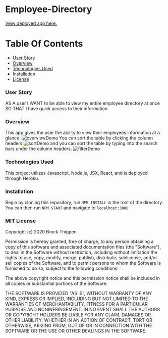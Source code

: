 # Employee-Directory

<a href='https://tranquil-earth-92242.herokuapp.com/' target="_blank">Veiw deployed app here.</a>

# Table Of Contents
- [User Story](#User-Story)
- [Overview](#Use)
- [Technologies Used](#Tech-Used)
- [Installation](#Installation)
- [License](#license)

### <a name="User-Story"></a>User Story
AS A user
I WANT to be able to view my entire employee directory at once 
SO THAT I have quick access to their information.

### <a name="Use"></a>Overview
This app gives the user the ability to view their employees information at a glance. 
![overviewDemo](https://user-images.githubusercontent.com/47798977/76628962-fbb5c880-6513-11ea-880e-1a3c6736b66a.png)
You can sort the table by clicking the column headers 
![sortDemo](https://user-images.githubusercontent.com/47798977/76629024-12f4b600-6514-11ea-911e-637771492d64.png)
and you can sort the table by typing into the search bars under the column headers.
![filterDemo](https://user-images.githubusercontent.com/47798977/76629121-2dc72a80-6514-11ea-9396-61e32bd922b4.png)

### <a name="Tech-Used"></a>Technologies Used
This project utilizes Javascript, Node.js, JSX, React, and is deployed through Heroku.

### <a name="Installation"></a>Installation
Begin by cloning this repository, run <code>NPM INSTALL</code> in the root of the directory. You can then run <code>NPM START</code> and navigate to <code>localhost:3000</code>

### <a name="license"></a>MIT License

Copyright (c) 2020 Brock Thigpen

Permission is hereby granted, free of charge, to any person obtaining a copy
of this software and associated documentation files (the "Software"), to deal
in the Software without restriction, including without limitation the rights
to use, copy, modify, merge, publish, distribute, sublicense, and/or sell
copies of the Software, and to permit persons to whom the Software is
furnished to do so, subject to the following conditions:

The above copyright notice and this permission notice shall be included in all
copies or substantial portions of the Software.

THE SOFTWARE IS PROVIDED "AS IS", WITHOUT WARRANTY OF ANY KIND, EXPRESS OR
IMPLIED, INCLUDING BUT NOT LIMITED TO THE WARRANTIES OF MERCHANTABILITY,
FITNESS FOR A PARTICULAR PURPOSE AND NONINFRINGEMENT. IN NO EVENT SHALL THE
AUTHORS OR COPYRIGHT HOLDERS BE LIABLE FOR ANY CLAIM, DAMAGES OR OTHER
LIABILITY, WHETHER IN AN ACTION OF CONTRACT, TORT OR OTHERWISE, ARISING FROM,
OUT OF OR IN CONNECTION WITH THE SOFTWARE OR THE USE OR OTHER DEALINGS IN THE
SOFTWARE.
